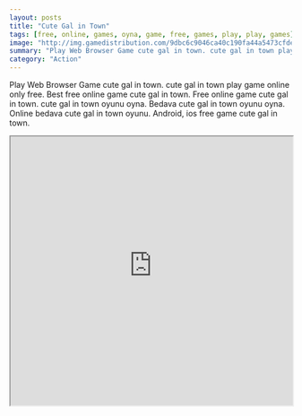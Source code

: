 ```yaml
---
layout: posts
title: "Cute Gal in Town"
tags: [free, online, games, oyna, game, free, games, play, play, games]
image: "http://img.gamedistribution.com/9dbc6c9046ca40c190fa44a5473cfde0.jpg"
summary: "Play Web Browser Game cute gal in town. cute gal in town play game online only free. Best free online game cute gal in town. Free online game cute gal in town. cute gal in town oyunu oyna. Bedava cute gal in town oyunu oyna. Online bedava cute gal in town oyunu. Android, ios free game cute gal in town."
category: "Action"
---
```


Play Web Browser Game cute gal in town. cute gal in town play game online only free. Best free online game cute gal in town. Free online game cute gal in town. cute gal in town oyunu oyna. Bedava cute gal in town oyunu oyna. Online bedava cute gal in town oyunu. Android, ios free game cute gal in town.

<iframe width="100%" height="480px;" src="http://flash.gamedistribution.com?game=9dbc6c9046ca40c190fa44a5473cfde0"></iframe>